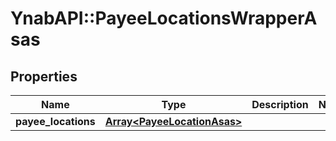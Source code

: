 # YnabAPI::PayeeLocationsWrapperAsas

## Properties
Name | Type | Description | Notes
------------ | ------------- | ------------- | -------------
**payee_locations** | [**Array&lt;PayeeLocationAsas&gt;**](PayeeLocationAsas.md) |  | 


